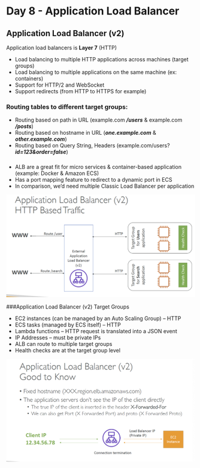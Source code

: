 # Day 8 - Application Load Balancer

## Application Load Balancer (v2)
Application load balancers is **Layer 7** (HTTP)
- Load balancing to multiple HTTP applications across machines
(target groups)
- Load balancing to multiple applications on the same machine
(ex: containers)
- Support for HTTP/2 and WebSocket
- Support redirects (from HTTP to HTTPS for example)

### Routing tables to different target groups:
- Routing based on path in URL (example.com ***/users*** & example.com ***/posts***)
- Routing based on hostname in URL (***one.example.com*** & ***other.example.com***)
- Routing based on Query String, Headers (example.com/users?***id=123&order=false***)
###
- ALB are a great fit for micro services & container-based application
(example: Docker & Amazon ECS)
- Has a port mapping feature to redirect to a dynamic port in ECS
- In comparison, we’d need multiple Classic Load Balancer per application

![](Traffic.png)

###Application Load Balancer (v2) Target Groups
- EC2 instances (can be managed by an Auto Scaling Group) – HTTP
- ECS tasks (managed by ECS itself) – HTTP
- Lambda functions – HTTP request is translated into a JSON event
- IP Addresses – must be private IPs
- ALB can route to multiple target groups
- Health checks are at the target group level

![](Application%20Load%20Balancer.png)